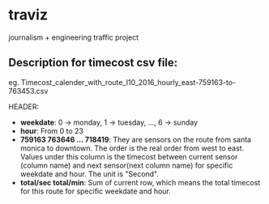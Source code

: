 # traviz
journalism + engineering traffic project


## Description for timecost csv file:

eg. Timecost_calender_with_route_I10_2016_hourly_east-759163-to-763453.csv

HEADER:
- **weekdate**: 0 -> monday, 1 -> tuesday, ..., 6 -> sunday
- **hour**: From 0 to 23
- **759163	763646 ...	718419**: They are sensors on the route from santa monica to downtown. The order is the real order from west to east. Values under this column is the timecost between current sensor (column name) and next sensor(next column name) for specific weekdate and hour. The unit is "Second".
- **total/sec	total/min**:  Sum of current row, which means the total timecost for this route for specific weekdate and hour.
